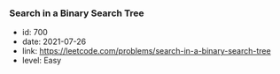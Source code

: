 ### Search in a Binary Search Tree

* id: 700
* date: 2021-07-26
* link: https://leetcode.com/problems/search-in-a-binary-search-tree
* level: Easy
